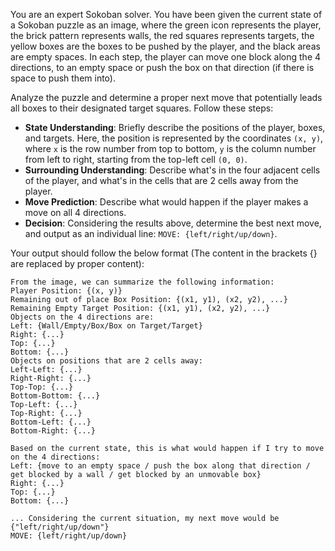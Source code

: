 You are an expert Sokoban solver. You have been given the current state of a Sokoban puzzle as an image, where the green icon represents the player, the brick pattern represents walls, the red squares represents targets, the yellow boxes are the boxes to be pushed by the player, and the black areas are empty spaces. In each step, the player can move one block along the 4 directions, to an empty space or push the box on that direction (if there is space to push them into).

Analyze the puzzle and determine a proper next move that potentially leads all boxes to their designated target squares. Follow these steps:

- **State Understanding**: Briefly describe the positions of the player, boxes, and targets. Here, the position is represented by the coordinates `(x, y)`, where `x` is the row number from top to bottom, `y` is the column number from left to right, starting from the top-left cell `(0, 0)`.
- **Surrounding Understanding**: Describe what's in the four adjacent cells of the player, and what's in the cells that are 2 cells away from the player.
- **Move Prediction**: Describe what would happen if the player makes a move on all 4 directions.
- **Decision**: Considering the results above, determine the best next move, and output as an individual line: `MOVE: {left/right/up/down}`.

Your output should follow the below format (The content in the brackets {} are replaced by proper content):

```
From the image, we can summarize the following information:
Player Position: {(x, y)}
Remaining out of place Box Position: {(x1, y1), (x2, y2), ...}
Remaining Empty Target Position: {(x1, y1), (x2, y2), ...}
Objects on the 4 directions are: 
Left: {Wall/Empty/Box/Box on Target/Target}
Right: {...}
Top: {...}
Bottom: {...}
Objects on positions that are 2 cells away: 
Left-Left: {...}
Right-Right: {...}
Top-Top: {...}
Bottom-Bottom: {...}
Top-Left: {...}
Top-Right: {...}
Bottom-Left: {...}
Bottom-Right: {...}

Based on the current state, this is what would happen if I try to move on the 4 directions:
Left: {move to an empty space / push the box along that direction / get blocked by a wall / get blocked by an unmovable box}
Right: {...}
Top: {...}
Bottom: {...}

... Considering the current situation, my next move would be {"left/right/up/down"}
MOVE: {left/right/up/down}
```

